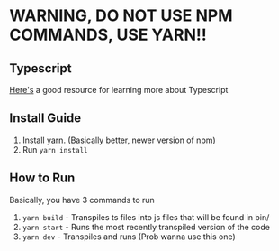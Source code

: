 # WARNING, DO NOT USE NPM COMMANDS, USE YARN!!

## Typescript
[Here's](https://basarat.gitbook.io/typescript/) a good resource for learning more about Typescript

## Install Guide
 1. Install [yarn](https://classic.yarnpkg.com/en/docs/install/#windows-stable). (Basically better, newer version of npm)
 2. Run `yarn install`

 ## How to Run
 Basically, you have 3 commands to run
  1. `yarn build` - Transpiles ts files into js files that will be found in bin/
  2. `yarn start` - Runs the most recently transpiled version of the code
  3. `yarn dev` - Transpiles and runs (Prob wanna use this one)

